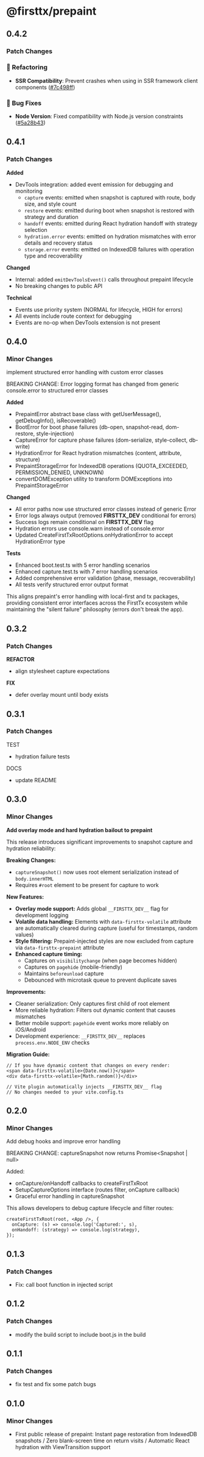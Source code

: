 # @firsttx/prepaint

## 0.4.2

### Patch Changes

### 🔄 Refactoring

- **SSR Compatibility**: Prevent crashes when using in SSR framework client components ([#7c498ff](commit-hash))

### 🐛 Bug Fixes

- **Node Version**: Fixed compatibility with Node.js version constraints ([#5a28b43](commit-hash))

## 0.4.1

### Patch Changes

**Added**

- DevTools integration: added event emission for debugging and monitoring
  - `capture` events: emitted when snapshot is captured with route, body size, and style count
  - `restore` events: emitted during boot when snapshot is restored with strategy and duration
  - `handoff` events: emitted during React hydration handoff with strategy selection
  - `hydration.error` events: emitted on hydration mismatches with error details and recovery status
  - `storage.error` events: emitted on IndexedDB failures with operation type and recoverability

**Changed**

- Internal: added `emitDevToolsEvent()` calls throughout prepaint lifecycle
- No breaking changes to public API

**Technical**

- Events use priority system (NORMAL for lifecycle, HIGH for errors)
- All events include route context for debugging
- Events are no-op when DevTools extension is not present

## 0.4.0

### Minor Changes

implement structured error handling with custom error classes

BREAKING CHANGE: Error logging format has changed from generic console.error to structured error classes

**Added**

- PrepaintError abstract base class with getUserMessage(), getDebugInfo(), isRecoverable()
- BootError for boot phase failures (db-open, snapshot-read, dom-restore, style-injection)
- CaptureError for capture phase failures (dom-serialize, style-collect, db-write)
- HydrationError for React hydration mismatches (content, attribute, structure)
- PrepaintStorageError for IndexedDB operations (QUOTA_EXCEEDED, PERMISSION_DENIED, UNKNOWN)
- convertDOMException utility to transform DOMExceptions into PrepaintStorageError

**Changed**

- All error paths now use structured error classes instead of generic Error
- Error logs always output (removed **FIRSTTX_DEV** conditional for errors)
- Success logs remain conditional on **FIRSTTX_DEV** flag
- Hydration errors use console.warn instead of console.error
- Updated CreateFirstTxRootOptions.onHydrationError to accept HydrationError type

**Tests**

- Enhanced boot.test.ts with 5 error handling scenarios
- Enhanced capture.test.ts with 7 error handling scenarios
- Added comprehensive error validation (phase, message, recoverability)
- All tests verify structured error output format

This aligns prepaint's error handling with local-first and tx packages,
providing consistent error interfaces across the FirstTx ecosystem while
maintaining the "silent failure" philosophy (errors don't break the app).

## 0.3.2

### Patch Changes

**REFACTOR**

- align stylesheet capture expectations

**FIX**

- defer overlay mount until body exists

## 0.3.1

### Patch Changes

TEST

- hydration failure tests

DOCS

- update README

## 0.3.0

### Minor Changes

**Add overlay mode and hard hydration bailout to prepaint**

This release introduces significant improvements to snapshot capture and hydration reliability:

**Breaking Changes:**

- `captureSnapshot()` now uses root element serialization instead of `body.innerHTML`
- Requires `#root` element to be present for capture to work

**New Features:**

- **Overlay mode support:** Adds global `__FIRSTTX_DEV__` flag for development logging
- **Volatile data handling:** Elements with `data-firsttx-volatile` attribute are automatically cleared during capture (useful for timestamps, random values)
- **Style filtering:** Prepaint-injected styles are now excluded from capture via `data-firsttx-prepaint` attribute
- **Enhanced capture timing:**
  - Captures on `visibilitychange` (when page becomes hidden)
  - Captures on `pagehide` (mobile-friendly)
  - Maintains `beforeunload` capture
  - Debounced with microtask queue to prevent duplicate saves

**Improvements:**

- Cleaner serialization: Only captures first child of root element
- More reliable hydration: Filters out dynamic content that causes mismatches
- Better mobile support: `pagehide` event works more reliably on iOS/Android
- Development experience: `__FIRSTTX_DEV__` replaces `process.env.NODE_ENV` checks

**Migration Guide:**

```tsx
// If you have dynamic content that changes on every render:
<span data-firsttx-volatile>{Date.now()}</span>
<div data-firsttx-volatile>{Math.random()}</div>

// Vite plugin automatically injects __FIRSTTX_DEV__ flag
// No changes needed to your vite.config.ts
```

## 0.2.0

### Minor Changes

Add debug hooks and improve error handling

BREAKING CHANGE: captureSnapshot now returns Promise<Snapshot | null>

Added:

- onCapture/onHandoff callbacks to createFirstTxRoot
- SetupCaptureOptions interface (routes filter, onCapture callback)
- Graceful error handling in captureSnapshot

This allows developers to debug capture lifecycle and filter routes:

```tsx
createFirstTxRoot(root, <App />, {
  onCapture: (s) => console.log('Captured:', s),
  onHandoff: (strategy) => console.log(strategy),
});
```

## 0.1.3

### Patch Changes

- Fix: call boot function in injected script

## 0.1.2

### Patch Changes

- modify the build script to include boot.js in the build

## 0.1.1

### Patch Changes

- fix test and fix some patch bugs

## 0.1.0

### Minor Changes

- First public release of prepaint: Instant page restoration from IndexedDB snapshots / Zero blank-screen time on return visits / Automatic React hydration with ViewTransition support

```

```
